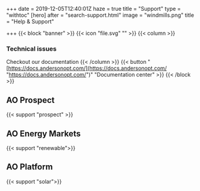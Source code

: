 +++
date = 2019-12-05T12:40:01Z
haze = true
title = "Support"
type = "withtoc"
[hero]
after = "search-support.html"
image = "windmills.png"
title = "Help & Support"

+++
{{< block "banner" >}}
{{< icon "file.svg" "" >}}
{{< column >}}

### Technical issues

Checkout our documentation {{< /column >}} {{< button "[https://docs.andersonopt.com/](https://docs.andersonopt.com/ "https://docs.andersonopt.com/")" "Documentation center" >}} {{< /block >}}

## AO Prospect

{{< support "prospect" >}}

## AO Energy Markets

{{< support "renewable">}}

## AO Platform

{{< support "solar">}}
